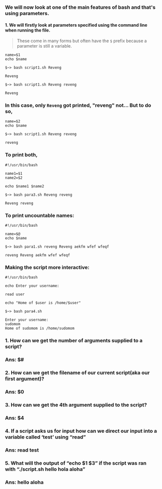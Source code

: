 
### We will now look at one of the main features of bash and that's using parameters.

#### 1. We will firstly  look at parameters specified using the command line when running the file.

> These come in many forms but often have the ```$```  prefix because a parameter is still a variable.

```
name=$1
echo $name
```
```
$~> bash script1.sh Reveng

Reveng
```
```
$~> bash script1.sh Reveng reveng

Reveng
```
### In this case, only ```Reveng``` got printed, "reveng" not... But to do so,

```
name=$2
echo $name
```
```
$~> bash script1.sh Reveng reveng

reveng
```
### To print both,

```
#!/usr/bin/bash

name1=$1
name2=$2

echo $name1 $name2

```
```
$~> bash para3.sh Reveng reveng

Reveng reveng
```
### To print uncountable names:
```
#!/usr/bin/bash

name=$@
echo $name
```
```
$~> bash para1.sh reveng Reveng aekfm wfef wfeqf

reveng Reveng aekfm wfef wfeqf

```

### Making the script more interactive:

```
#!/usr/bin/bash

echo Enter your username:

read user

echo "Home of $user is /home/$user"

```
```
$~> bash para4.sh

Enter your username:
sudomom
Home of sudomom is /home/sudomom

```
### 1. How can we get the number of arguments supplied to a script?

### Ans: $#

### 2. How can we get the filename of our current script(aka our first argument)?

### Ans: $0

### 3. How can we get the 4th argument supplied to the script?

### Ans: $4

### 4. If a script asks us for input how can we direct our input into a variable called ‘test’ using “read”

### Ans: read test

### 5. What will the output of “echo $1 $3” if the script was ran with “./script.sh hello hola aloha”

### Ans: hello aloha




